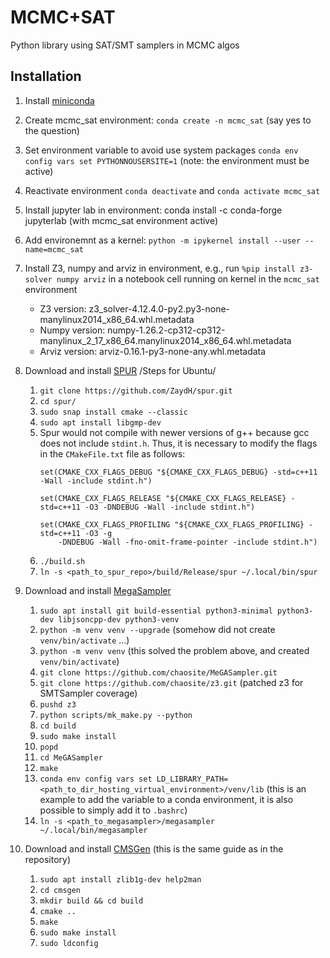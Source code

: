 # MCMC+SAT

Python library using SAT/SMT samplers in MCMC algos

## Installation

1. Install [miniconda](https://docs.conda.io/projects/miniconda/en/latest/)
2. Create mcmc_sat environment: `conda create -n mcmc_sat` (say yes to the question)
3. Set environment variable to avoid use system packages `conda env config vars set PYTHONNOUSERSITE=1` (note: the environment must be active)
4. Reactivate environment `conda deactivate` and `conda activate mcmc_sat`
5. Install jupyter lab in environment: conda install -c conda-forge jupyterlab (with mcmc_sat environment active)
6. Add environemnt as a kernel: `python -m ipykernel install --user --name=mcmc_sat`
7. Install Z3, numpy and arviz in environment, e.g., run `%pip install z3-solver numpy arviz` in a notebook cell running on kernel in the `mcmc_sat` environment
   - Z3 version: z3_solver-4.12.4.0-py2.py3-none-manylinux2014_x86_64.whl.metadata
   - Numpy version: numpy-1.26.2-cp312-cp312-manylinux_2_17_x86_64.manylinux2014_x86_64.whl.metadata
   - Arviz version: arviz-0.16.1-py3-none-any.whl.metadata
8. Download and install [SPUR](https://github.com/ZaydH/spur)
   /Steps for Ubuntu/
   1. `git clone https://github.com/ZaydH/spur.git`
   2. `cd spur/`
   3. `sudo snap install cmake --classic`
   4. `sudo apt install libgmp-dev `
   5. Spur would not compile with newer versions of g++ because gcc does not include `stdint.h`. Thus, it is necessary to modify the flags in the `CMakeFile.txt` file as follows:
      ```
      set(CMAKE_CXX_FLAGS_DEBUG "${CMAKE_CXX_FLAGS_DEBUG} -std=c++11 -Wall -include stdint.h")

      set(CMAKE_CXX_FLAGS_RELEASE "${CMAKE_CXX_FLAGS_RELEASE} -std=c++11 -O3 -DNDEBUG -Wall -include stdint.h")

      set(CMAKE_CXX_FLAGS_PROFILING "${CMAKE_CXX_FLAGS_PROFILING} -std=c++11 -O3 -g
          -DNDEBUG -Wall -fno-omit-frame-pointer -include stdint.h")
      ```
   6. `./build.sh`
   7. `ln -s <path_to_spur_repo>/build/Release/spur ~/.local/bin/spur`
9. Download and install [MegaSampler](https://github.com/chaosite/MeGASampler)
   1. `sudo apt install git build-essential python3-minimal python3-dev libjsoncpp-dev python3-venv`
   2. `python -m venv venv --upgrade` (somehow did not create `venv/bin/activate` ...)
   3. `python -m venv venv` (this solved the problem above, and created `venv/bin/activate`)
   4. `git clone https://github.com/chaosite/MeGASampler.git`
   5. `git clone https://github.com/chaosite/z3.git` (patched z3 for SMTSampler coverage)
   6. `pushd z3`
   7. `python scripts/mk_make.py --python`
   8. `cd build`
   9. `sudo make install`
   10. `popd`
   11. `cd MeGASampler`
   12. `make`
   13. `conda env config vars set LD_LIBRARY_PATH=<path_to_dir_hosting_virtual_environment>/venv/lib` (this is an example to add the variable to a conda environment, it is also possible to simply add it to `.bashrc`)
   14. `ln -s <path_to_megasampler>/megasampler ~/.local/bin/megasampler`
   
10. Download and install [CMSGen](https://github.com/meelgroup/cmsgen) (this is the same guide as in the repository)
    1. `sudo apt install zlib1g-dev help2man`
    2. `cd cmsgen`
    3. `mkdir build && cd build`
    4. `cmake ..`
    5. `make`
    6. `sudo make install`
    7. `sudo ldconfig`
